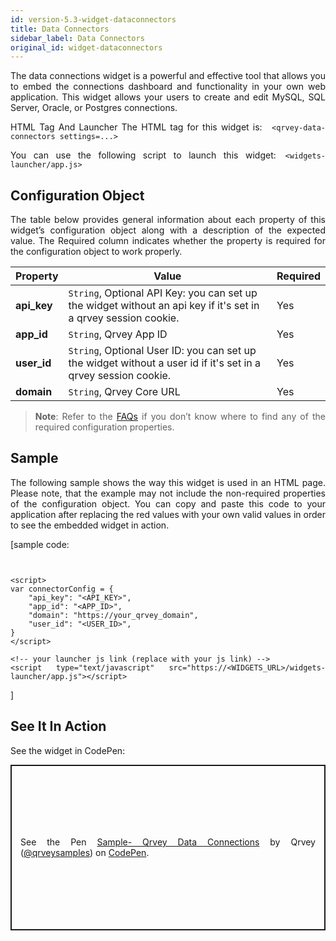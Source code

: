 ```yaml
---
id: version-5.3-widget-dataconnectors
title: Data Connectors
sidebar_label: Data Connectors
original_id: widget-dataconnectors
---
```

<div style="text-align: justify">

The data connections widget is a powerful and effective tool that allows you to embed the connections dashboard and functionality in your own web application. This widget allows your users to create and edit MySQL, SQL Server, Oracle, or Postgres connections.

HTML Tag And Launcher
The HTML tag for this widget is: ```
<qrvey-data-connectors settings=...>```

You can use the following script to launch this widget:```
<widgets-launcher/app.js>```


## Configuration Object
The table below provides general information about each property of this widget’s configuration object along with a description of the expected value. The Required column indicates whether the property is required for the configuration object to work properly.

| **Property** | **Value** |  **Required** |
| --- | --- | --- |
| **api_key**| `String`, Optional API Key: you can set up the widget without an api key if it's set in a qrvey session cookie. | Yes
| **app_id** | `String`, Qrvey App ID | Yes
| **user_id** | `String`, Optional User ID: you can set up the widget without a user id if it's set in a qrvey session cookie.| Yes
| **domain** | `String`, Qrvey Core URL| Yes

> **Note**: Refer to the <a href="docs/faqs/faqs-intro/"> FAQs</a> if you don’t know where to find any of the required configuration properties. 


## Sample
The following sample shows the way this widget is used in an HTML page. Please note, that the example may not include the non-required properties of the configuration object. 
You can copy and paste this code to your application after replacing the red values with your own valid values in order to see the embedded widget in action.

[sample code:
```<qrvey-data-connectors settings="connectorConfig"></qrvey-data-connectors>


<script>
var connectorConfig = {
    "api_key": "<API_KEY>",
    "app_id": "<APP_ID>",
    "domain": "https://your_qrvey_domain",
    "user_id": "<USER_ID>",
}
</script>

<!-- your launcher js link (replace with your js link) -->
<script type="text/javascript" src="https://<WIDGETS_URL>/widgets-launcher/app.js"></script>
```
]

## See It In Action
See the widget in CodePen:
      <p class="codepen" data-height="838" data-theme-id="light" data-default-tab="result" data-user="qrveysamples" data-slug-hash="LYNWKGq" style="height: 265px; box-sizing: border-box; display: flex; align-items: center; justify-content: center; border: 2px solid; margin: 1em 0; padding: 1em;" data-pen-title="Sample- Qrvey Data Connections">
        <span>See the Pen <a href="https://codepen.io/qrveysamples/pen/LYNWKGq">
        Sample- Qrvey Data Connections</a> by Qrvey (<a href="https://codepen.io/qrveysamples">@qrveysamples</a>)
        on <a href="https://codepen.io">CodePen</a>.</span>
      </p>
      <script async src="https://static.codepen.io/assets/embed/ei.js"></script>




